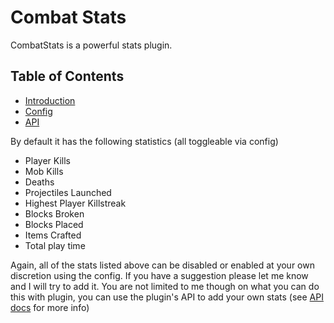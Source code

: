 # <span id="intro">Combat Stats</span>
CombatStats is a powerful stats plugin.

## Table of Contents
- [Introduction](#intro)
- [Config](/config)
- [API](/api)

By default it has the following statistics (all toggleable via config)

- Player Kills
- Mob Kills
- Deaths
- Projectiles Launched
- Highest Player Killstreak
- Blocks Broken
- Blocks Placed
- Items Crafted
- Total play time

Again, all of the stats listed above can be disabled or enabled at your own discretion using the config. If you have a suggestion please let me know and I will try to add it.
You are not limited to me though on what you can do this with plugin, you can use the plugin's API to add your own stats (see [API docs](/api) for more info)